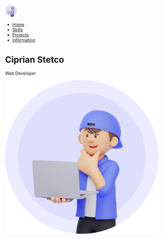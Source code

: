 <!DOCTYPE html>
<html>
  <head>
    <meta charset="UTF-8">
    <title>Ciprian Stetco</title>
    <link rel="shortcut icon" type="image/png" href="images/Logo1.png"
    <link rel="preconnect" href="https://fonts.gstatic.com">
<link href="https://fonts.googleapis.com/css2?family=Poppins&display=swap" rel="stylesheet">
<link rel="preconnect" href="https://fonts.gstatic.com">
<link href="https://fonts.googleapis.com/css2?family=Poppins:ital,wght@1,900&display=swap" rel="stylesheet">
  <link rel="stylesheet" href="Style.css" >
  </head>
  <body>
    <div class="container">
      <div class="navbar">
        <img src="Images/Logo1.png" class="logo">
        <nav>
          <ul>
            <li><a href="Index.html" class="btn">Home</a></li>
            <li><a href="skills.html">Skills</a></li>
            <li><a href="">Projects</a></li>
            <li><a href="">Information</a></li>
          </ul>
        </nav>
      </div>
      <div class="content">
        <h1>Ciprian Stetco </h1>
        <p>Web Developer</p>
      </div>
      <div class="logo1">
        <img src="images/Logo.png"
      </div>
    </div>
  </body>
</html>
